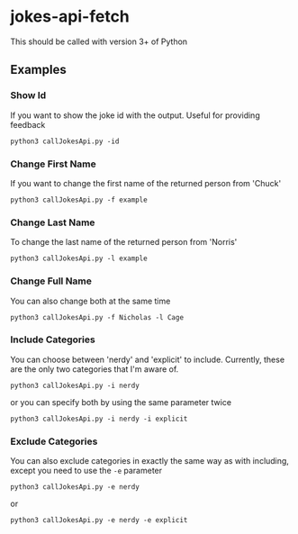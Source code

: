 # jokes-api-fetch

This should be called with version 3+ of Python

## Examples

### Show Id
If you want to show the joke id with the output. Useful for providing feedback

`python3 callJokesApi.py -id`

### Change First Name
If you want to change the first name of the returned person from 'Chuck'

`python3 callJokesApi.py -f example`

### Change Last Name
To change the last name of the returned person from 'Norris'

`python3 callJokesApi.py -l example`

### Change Full Name
You can also change both at the same time

`python3 callJokesApi.py -f Nicholas -l Cage`

### Include Categories
You can choose between 'nerdy' and 'explicit' to include. Currently, these are the only two categories that I'm aware of. 

`python3 callJokesApi.py -i nerdy`

or you can specify both by using the same parameter twice

`python3 callJokesApi.py -i nerdy -i explicit`

### Exclude Categories
You can also exclude categories in exactly the same way as with including, except you need to use the `-e` parameter

`python3 callJokesApi.py -e nerdy`

or

`python3 callJokesApi.py -e nerdy -e explicit`